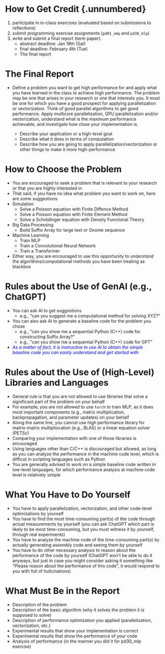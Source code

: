 <link rel="stylesheet" href="../scripts/style.css">

# How to Get Credit {.unnumbered}

1. participate in in-class exercises (evaluated based on submissions to reflections)
1. submit programming exercise assignments (`pd01_omp` and `pd30_mlp`)
1. write and submit a final report (term paper).
    * abstract deadline: Jan 18th (Sat)
    * final deadline: February 4th (Tue)
    * The final report

# The Final Report

* Define a problem you want to get high performance for and apply what you have learned in the class to achieve high performance. The problem may be one that arises in your research or one that interests you. It must be one for which you have a good prospect for applying parallelization or vectorization. Think of good parallel algorithms to get good performance. Apply multicore parallelization, GPU parallelization and/or vectorization, understand what is the maximum performance achievable, and investigate how close your implementation is.

  * Describe your application or a high-level goal
  * Describe what it does in terms of computation
  * Describe how you are going to apply parallelization/vectorization or other things to make it more high-performance

# How to Choose the Problem

* You are encouraged to seek a problem that is relevant to your research or that you are highly interested in
* That said, if you have no idea what problem you want to work on, here are some suggestions
* Simulation
  * Solve a Poisson equation with Finite Diffence Method
  * Solve a Poisson equation with Finite Element Method
  * Solve a Schrödinger equation with Density Functional Theory
* Big Data Processing
  * Build Suffix Array for large text or Gnome sequence
* Machine Learning
  * Train MLP
  * Train a Convolutional Neural Network
  * Train a Transformer
* Either way, you are encouraged to use this opportunity to _understand_ the algorithms/computational methods you have been treating as blackbox

# Rules about the Use of GenAI (e.g., ChatGPT)

* You can ask AI to get suggestions 
  * e.g., "can you suggest me a computational method for solving XYZ?"
* You can also ask AI to generate a baseline code for the problem you chose
  * e.g., "can you show me a sequential Python (C++) code for constructing Suffix Array?"
  * e.g., "can you show me a sequential Python (C++) code for GPT"
* <font color="blue">_As a matter of fact, it is instructive to use AI to obtain the simple baseline code you can easily understand and get started with_</font>
  
# Rules about the Use of (High-Level) Libraries and Languages

* General rule is that you are not allowed to use libraries that solve a significant part of the problem on your behalf
* For example, you are not allowed to use `torch` to train MLP, as it does most important components (e.g., matrix multiplication, backpropagation, and parameter updates) on your behalf
* Along the same line, you cannot use high performance library for matrix-matrix multipliocation (e.g., BLAS) or a linear equation solver (PETSc)
* Comparing your implementation with one of those libraries is encouraged
* Using languages other than C/C++ is discouraged but allowed, as long as you can analyze the performance in the machine code level, which is difficut in scripting languages such as Python
* You are generally advised to work on a simple baseline code written in low-level languages, for which performance analysis at machine code level is relatively simple

# What You Have to Do Yourself

* You have to apply parallelization, vectorization, and other code-level optimizations by yourself
* You have to find the most time-consuming part(s) of the code through actual measurements by yourself (you can ask ChatGPT which part is likely to be most time-consuming, but you must witness it by yourself, through real experiments)
* You have to analyze the machine code of the time-consuming part(s) by actually generating assembly code and seeing them by yourself
* You have to do other necessary analysis to reason about the performance of the code by yourself (ChatGPT won't be able to do it anyways, but just in case you might consider asking it something like "Please reason about the performance of this code", it would respond to you with full of hullcinations)

# What Must Be in the Report

* Description of the problem
* Description of the basic algorithm (why it solves the problem it is supposed to solve)
* Description of performance optimization you applied (parallelization, vectorization, etc.)
* Experimental results that show your implementation is correct
* Experimental results that show the performance of your code
* Analysis of performance (in the manner you did it for pd30_mlp exercise)
